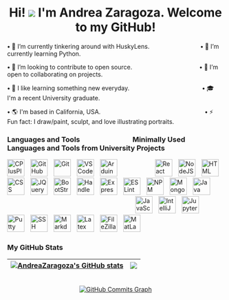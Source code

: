 <!--
**AndreaZaragoza/AndreaZaragoza** is a ✨ _special_ ✨ repository because its `README.md` (this file) appears on your GitHub profile.

Here are some ideas to get you started:

- 🔭 I’m currently working on ...
- 🌱 I’m currently learning ...
- 👯 I’m looking to collaborate on ...
- 🤔 I’m looking for help with ...
- 💬 Ask me about ...
- 📫 How to reach me: ...
- 😄 Pronouns: ...
- ⚡ Fun fact: ...
-->

<h1 align="center">Hi! <img src="https://user-images.githubusercontent.com/18350557/176309783-0785949b-9127-417c-8b55-ab5a4333674e.gif" /> I'm Andrea Zaragoza. Welcome to my GitHub!</h1>

**•** 🚀 I’m currently tinkering around with HuskyLens. &ensp;&thinsp;&ensp;&thinsp;&ensp;&thinsp;&ensp;&thinsp;&ensp;&thinsp;&ensp;&thinsp;&ensp;&thinsp;&ensp;&thinsp;&ensp;&thinsp;&ensp;&thinsp;&ensp;&thinsp;&ensp;&thinsp;**•** 🌱 I’m currently learning Python.
<br />

**•** 👯 I’m looking to contribute to open source. &ensp;&thinsp;&ensp;&thinsp;&ensp;&thinsp;&ensp;&thinsp;&ensp;&thinsp;&ensp;&thinsp;&ensp;&thinsp;&ensp;&thinsp;&ensp;&thinsp;&ensp;&thinsp;&ensp;&thinsp;&ensp;&thinsp;&ensp;&thinsp;&ensp;&thinsp;&ensp;&thinsp;&ensp;&thinsp;**•** 🤝 I’m open to collaborating on projects.
<br />

**•** 📝 I like learning something new everyday.&ensp;&thinsp;&ensp;&thinsp;&ensp;&thinsp;&ensp;&thinsp;&ensp;&thinsp;&ensp;&thinsp;&ensp;&thinsp;&ensp;&thinsp;&ensp;&thinsp;&ensp;&thinsp;&ensp;&thinsp;&ensp;&thinsp;&ensp;&thinsp;&ensp;&thinsp;&ensp;&thinsp;&ensp;&thinsp;&ensp;&thinsp;&ensp;**•** 🎓 I'm a recent University graduate.
<br />

**•** 🌎 I'm based in California, USA. &ensp;&thinsp;&ensp;&thinsp;&ensp;&thinsp;&ensp;&thinsp;&ensp;&thinsp;&ensp;&thinsp;&ensp;&thinsp;&ensp;&thinsp;&ensp;&thinsp;&ensp;&thinsp;&ensp;&thinsp;&ensp;&thinsp;&ensp;&thinsp;&ensp;&thinsp;&ensp;&thinsp;&ensp;&thinsp;&ensp;&thinsp;&ensp;&thinsp;&ensp;&thinsp;&ensp;&thinsp;&ensp;&thinsp;&ensp;&thinsp;&ensp;&thinsp;&ensp;&thinsp;&ensp;&thinsp;**•** ⚡ Fun fact: I draw/paint, sculpt, and love illustrating portraits.
<br />

### Languages and Tools &ensp;&thinsp;&ensp;&thinsp;&ensp;&thinsp;&ensp;&thinsp;&ensp;&thinsp;&ensp;&thinsp;&ensp;&thinsp;&ensp;&thinsp;&ensp;&thinsp;&ensp;&thinsp;&ensp;&thinsp;Minimally Used Languages and Tools from University Projects

<p>
  <img alt="CPlusPlus" width="40px" style="padding-right:10px;" src="https://cdn.jsdelivr.net/gh/devicons/devicon/icons/cplusplus/cplusplus-plain.svg" />        
  <img alt="GitHub" width="40px" style="padding-right:10px;" src="https://cdn.jsdelivr.net/gh/devicons/devicon/icons/github/github-original.svg" />
  <img alt="Git" width="40px" style="padding-right:10px;" src="https://cdn.jsdelivr.net/gh/devicons/devicon/icons/git/git-original.svg" />
  <img alt="VSCode" width="40px" style="padding-right:10px;"src="https://cdn.jsdelivr.net/gh/devicons/devicon/icons/vscode/vscode-original.svg" />
  <img alt="Arduino" width="40px" style="padding-right:10px;" src="https://cdn.jsdelivr.net/gh/devicons/devicon/icons/arduino/arduino-original.svg" />
  &emsp;&emsp;&emsp;&emsp;&emsp;
  <img alt="React" width="40px" style="padding-right:10px;" src="https://cdn.jsdelivr.net/gh/devicons/devicon/icons/react/react-original.svg" />
  <img alt="NodeJS" width="40px" style="padding-right:10px;" src="https://cdn.jsdelivr.net/gh/devicons/devicon/icons/nodejs/nodejs-original.svg" />
  <img alt="HTML" width="40px" style="padding-right:10px;" src="https://cdn.jsdelivr.net/gh/devicons/devicon/icons/html5/html5-plain.svg" />
  <img alt="CSS" width="40px" style="padding-right:10px;" src="https://cdn.jsdelivr.net/gh/devicons/devicon/icons/css3/css3-plain.svg" />
  <img alt="JQuery" width="40px" style="padding-right:10px;" src="https://cdn.jsdelivr.net/gh/devicons/devicon/icons/jquery/jquery-plain-wordmark.svg" />
  <img alt="BootStrap" width="40px" style="padding-right:10px;" src="https://cdn.jsdelivr.net/gh/devicons/devicon/icons/bootstrap/bootstrap-plain.svg" />
  <img alt="Handlebars" width="40px" style="padding-right:10px;" src="https://cdn.jsdelivr.net/gh/devicons/devicon/icons/handlebars/handlebars-original.svg" />
  <img alt="Express" width="40px" style="padding-right:10px;" src="https://cdn.jsdelivr.net/gh/devicons/devicon/icons/express/express-original.svg" />
  <img alt="ESLint" width="40px" style="padding-right:10px;" src="https://cdn.jsdelivr.net/gh/devicons/devicon/icons/eslint/eslint-original-wordmark.svg" />
  <img alt="NPM" width="40px" style="padding-right:10px;" src="https://cdn.jsdelivr.net/gh/devicons/devicon/icons/npm/npm-original-wordmark.svg" />
  <img alt="MongoDB" width="40px" style="padding-right:10px;" src="https://cdn.jsdelivr.net/gh/devicons/devicon/icons/mongodb/mongodb-original.svg" />
  <img alt="Java" width="40px" style="padding-right:10px;" src="https://cdn.jsdelivr.net/gh/devicons/devicon/icons/java/java-original.svg" />
  &emsp;&emsp;&emsp;&emsp;&emsp;&emsp;&emsp;&emsp;&emsp;&emsp;&emsp;&emsp;&emsp;&emsp;&emsp;&emsp;&emsp;&emsp;&emsp;&emsp;&emsp;
  <img alt="JavaScript" width="40px" style="padding-right:10px;" src="https://cdn.jsdelivr.net/gh/devicons/devicon/icons/javascript/javascript-plain.svg" />
  <img alt="IntelliJ" width="40px" style="padding-right:10px;" src="https://cdn.jsdelivr.net/gh/devicons/devicon/icons/intellij/intellij-original.svg" />
  <img alt="Jupyter" width="40px" style="padding-right:10px;" src="https://cdn.jsdelivr.net/gh/devicons/devicon/icons/jupyter/jupyter-original.svg" />
  <img alt="Putty" width="40px" style="padding-right:10px;" src="https://cdn.jsdelivr.net/gh/devicons/devicon/icons/putty/putty-plain.svg" />
  <img alt="SSH" width="40px" style="padding-right:10px;" src="https://cdn.jsdelivr.net/gh/devicons/devicon/icons/ssh/ssh-original-wordmark.svg" />
  <img alt="Markdown" width="40px" style="padding-right:10px;" src="https://cdn.jsdelivr.net/gh/devicons/devicon/icons/markdown/markdown-original.svg" />
  <img alt="Latex" width="40px" style="padding-right:10px;" src="https://cdn.jsdelivr.net/gh/devicons/devicon/icons/latex/latex-original.svg" />
  <img alt="FileZilla" width="40px" style="padding-right:10px;" src="https://cdn.jsdelivr.net/gh/devicons/devicon/icons/filezilla/filezilla-plain.svg" />
  <img alt="MatLab" width="40px" style="padding-right:10px;" src="https://cdn.jsdelivr.net/gh/devicons/devicon/icons/matlab/matlab-line.svg" />     
</p>

### My GitHub Stats

| <a href="http://www.github.com/AndreaZaragoza"><img src="https://github-readme-stats.vercel.app/api?username=AndreaZaragoza&show_icons=true&count_private=true&title_color=585858&text_color=989898&icon_color=585858&bg_color=EB545400&hide_border=true&include_all_commits=true&text_bold=true" alt="AndreaZaragoza's GitHub stats" /></a> | <a href="http://www.github.com/AndreaZaragoza"><img src="https://github-readme-streak-stats.herokuapp.com/?user=AndreaZaragoza&stroke=64748B&background=EB545400&ring=585858&fire=585858&currStreakNum=989898&currStreakLabel=585858&sideNums=989898&sideLabels=989898&dates=989898&hide_border=true&text_bold=true" /></a> |
|----------------------------------------------------------------|------------------------------------------------------------------------|

<br />

<div align="center">
  <a href="http://www.github.com/AndreaZaragoza"><img src="https://github-readme-activity-graph.cyclic.app/graph?username=AndreaZaragoza&bg_color=EB545400&color=989898&line=585858&point=989898&area_color=181824&area=true&hide_border=true&custom_title=GitHub%20Commits%20Graph" alt="GitHub Commits Graph" /></a>
  <!--
  <a href="https://github.com/AndreaZaragoza" align="left"><img src="https://github-readme-stats.vercel.app/api/top-langs/?username=AndreaZaragoza&langs_count=10&title_color=64748b&text_color=ffffff&icon_color=64748b&bg_color=EB545400&hide_border=true&locale=en&custom_title=Top%20%Languages" alt="Top Languages" /></a>
-->
 </div>
 
